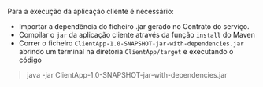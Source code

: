Para a execução da aplicação cliente é necessário:
* Importar a dependência do ficheiro .jar gerado no Contrato do serviço.
* Compilar o `jar` da aplicação cliente através da função `install` do Maven
* Correr o ficheiro `ClientApp-1.0-SNAPSHOT-jar-with-dependencies.jar` abrindo um terminal na diretoria `ClientApp/target` 
e executando o código 
> java -jar ClientApp-1.0-SNAPSHOT-jar-with-dependencies.jar